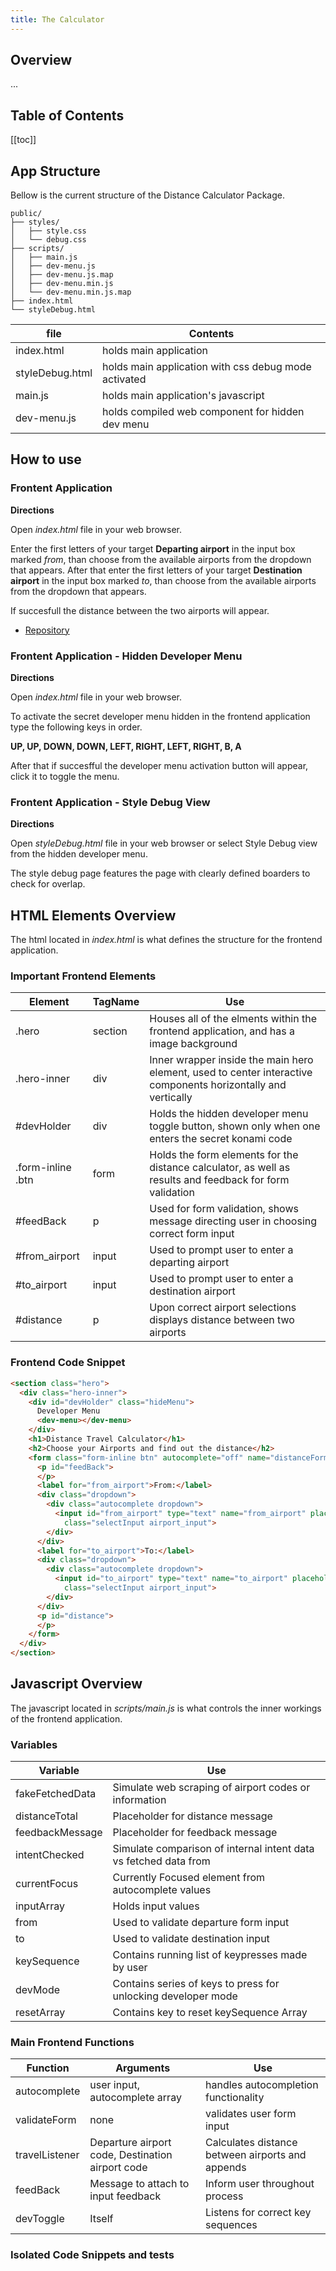 ```yaml
---
title: The Calculator
---
```


## Overview

...

## Table of Contents

[[toc]]

## App Structure

Bellow is the current structure of the Distance Calculator Package.

```
public/
├── styles/
│   ├── style.css
│   └── debug.css
├── scripts/
│   ├── main.js
│   ├── dev-menu.js
│   ├── dev-menu.js.map
│   ├── dev-menu.min.js
│   └── dev-menu.min.js.map
├── index.html
└── styleDebug.html
```

| file   | Contents                                |
| -------- | ------------------------------------- |
| index.html | holds main application |
| styleDebug.html | holds main application with css debug mode activated |
| main.js | holds main application's javascript|
| dev-menu.js | holds compiled web component for hidden dev menu |

## How to use

### Frontent Application

**Directions**

Open *index.html* file in your web browser.

Enter the first letters of your target **Departing airport** in the input box marked *from*, than choose from the available airports from the dropdown that appears. After that
enter the first letters of your target **Destination airport** in the input box marked *to*, than choose from the available airports from the dropdown that appears.

If succesfull the distance between the two airports will appear.


- [Repository](https://github.com/possibly1/xyzdocs)

### Frontent Application - Hidden Developer Menu

**Directions**

Open *index.html* file in your web browser.

To activate the secret developer menu hidden in the frontend application type the following keys in order.

**UP, UP, DOWN, DOWN, LEFT, RIGHT, LEFT, RIGHT, B, A**

After that if succesfful the developer menu activation button will appear, click it to toggle the menu.

### Frontent Application - Style Debug View

**Directions**

Open *styleDebug.html* file in your web browser or select Style Debug view from the hidden developer menu.

The style debug page features the page with clearly defined boarders to check for overlap.

## HTML Elements Overview

The html located in *index.html* is what defines the structure for the frontend application. 

### Important Frontend Elements

| Element   | TagName                              | Use                                |
| -------- | ------------------------------------- | ------------------------------------- |
| .hero | section |Houses all of the elments within the frontend application, and has a image background |
| .hero-inner | div | Inner wrapper inside the main hero element, used to center interactive components horizontally and vertically |
| #devHolder| div | Holds the hidden developer menu toggle button, shown only when one enters the secret konami code|
| .form-inline .btn | form | Holds the form elements for the distance calculator, as well as results and feedback for form validation|
|#feedBack| p |Used for form validation, shows message directing user in choosing correct form input|
|#from_airport| input |Used to prompt user to enter a departing airport|
|#to_airport| input |Used to prompt user to enter a destination airport|
|#distance| p |Upon correct airport selections displays distance between two airports|

### Frontend Code Snippet

```html
<section class="hero">
  <div class="hero-inner">
    <div id="devHolder" class="hideMenu">
      Developer Menu
      <dev-menu></dev-menu>
    </div>
    <h1>Distance Travel Calculator</h1>
    <h2>Choose your Airports and find out the distance</h2>
    <form class="form-inline btn" autocomplete="off" name="distanceForm">
      <p id="feedBack">
      </p>
      <label for="from_airport">From:</label>
      <div class="dropdown">
        <div class="autocomplete dropdown">
          <input id="from_airport" type="text" name="from_airport" placeholder="Airport Code"
            class="selectInput airport_input">
        </div>
      </div>
      <label for="to_airport">To:</label>
      <div class="dropdown">
        <div class="autocomplete dropdown">
          <input id="to_airport" type="text" name="to_airport" placeholder="Airport Code"
            class="selectInput airport_input">
        </div>
      </div>
      <p id="distance">
      </p>
    </form>
  </div>
</section>
```

## Javascript Overview

The javascript located in *scripts/main.js* is what controls the inner workings of the frontend application. 

### Variables

| Variable   | Use                                |
| -------- | ------------------------------------- |
| fakeFetchedData | Simulate web scraping of airport codes or information |
| distanceTotal | Placeholder for distance message |
|feedbackMessage| Placeholder for feedback message |
|intentChecked | Simulate comparison of internal intent data vs fetched data from  |
|currentFocus  | Currently Focused element from autocomplete values  |
| inputArray  | Holds input values |
| from | Used to validate departure form input |
| to | Used to validate destination input  |
|keySequence| Contains running list of keypresses made by user|
|devMode| Contains series of keys to press for unlocking developer mode|
|resetArray| Contains key to reset keySequence Array|

### Main Frontend Functions

| Function   | Arguments                              | Use                                |
| -------- | ------------------------------------- | ------------------------------------- |
| autocomplete | user input, autocomplete array  | handles autocompletion functionality |
| validateForm | none | validates user form input|
| travelListener| Departure airport code, Destination airport code | Calculates distance between airports and appends|
| feedBack | Message to attach to input feedback | Inform user throughout process|
| devToggle | Itself | Listens for correct key sequences|

### Isolated Code Snippets and tests

```js

```
